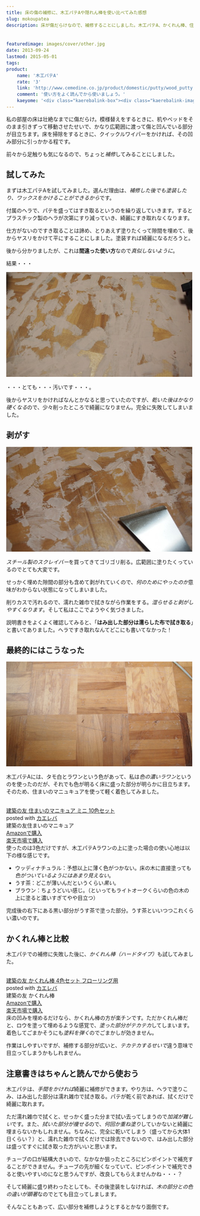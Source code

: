 ```yaml
---
title: 床の傷の補修に、木工パテAや隠れん棒を使い比べてみた感想
slug: mokoupatea
description: 床が傷だらけなので、補修することにしました。木工パテA、かくれん棒、住まいのマニキュアなどを使って補修しました。手間がかかりますが木工パテを使うのが一番きれいに仕上がると思います。それぞれの使い勝手や違いなどを簡単に書いてみました。


featuredimage: images/cover/other.jpg
date: 2013-09-24
lastmod: 2015-05-01
tags: 
product:
    name: '木工パテA'
    rate: '3'
    link: 'http://www.cemedine.co.jp/product/domestic/putty/wood_putty.html'
    comment: '使い方をよく読んでから使いましょう。'
    kaeyome: '<div class="kaerebalink-box"><div class="kaerebalink-image"><a href="http://www.amazon.co.jp/exec/obidos/ASIN/B000TGHQZW/illusionspace-22/ref=nosim/" rel="nofollow" target="_blank"><img src="https://ecx.images-amazon.com/images/I/51kRPpnzbiL._SL160_.jpg" style="border: none;" /></a></div><div class="kaerebalink-info"><div class="kaerebalink-name"><a href="http://www.amazon.co.jp/exec/obidos/ASIN/B000TGHQZW/illusionspace-22/ref=nosim/" rel="nofollow" target="_blank">セメダイン 木工パテA ラワン P50ml HC-152[HTRC 4.1]</a><div class="kaerebalink-powered-date">posted with <a href="http://kaereba.com" rel="nofollow" target="_blank">カエレバ</a></div></div><div class="kaerebalink-detail"> セメダイン     </div><div class="kaerebalink-link1"><div class="shoplinkamazon"><a href="http://www.amazon.co.jp/gp/search?keywords=P50ml%20HC-152&__mk_ja_JP=%83J%83%5E%83J%83i&tag=illusionspace-22" rel="nofollow" target="_blank" title="アマゾン" >Amazonで購入</a></div><div class="shoplinkrakuten"><a href="http://hb.afl.rakuten.co.jp/hgc/0e95387f.f2aef20d.0e953880.25e412bd/?pc=http%3A%2F%2Fsearch.rakuten.co.jp%2Fsearch%2Fmall%2FP50ml%2520HC-152%2F-%2Ff.1-p.1-s.1-sf.0-st.A-v.2%3Fx%3D0%26scid%3Daf_ich_link_urltxt%26m%3Dhttp%3A%2F%2Fm.rakuten.co.jp%2F" rel="nofollow" target="_blank" title="楽天市場" >楽天市場で購入</a></div></div></div><div class="booklink-footer" style="clear: left"></div></div>'
---
```


私の部屋の床は壮絶なまでに傷だらけ。模様替えをするときに、机やベッドをそのまま引きずって移動させたせいで、かなり広範囲に渡って傷と凹んでいる部分が目立ちます。床を掃除をするときに、クイックルワイパーをかければ、その凹み部分に引っかかる程です。

前々から足触りも気になるので、ちょっと<em>補修</em>してみることにしました。


## 試してみた


まずは木工パテAを試してみました。選んだ理由は、<em>補修した後でも塗装したり、ワックスをかけることができるから</em>です。

付属のヘラで、パテを盛ってはすき取るというのを繰り返していきます。するとプラスチック製のヘラが次第にすり減っていき、綺麗にすき取れなくなります。

仕方がないのですき取ることは諦め、とりあえず塗りたくって隙間を埋めて、後からヤスリをかけて平にすることにしました。塗装すれば綺麗になるだろうと。

後から分かりましたが、これは<strong>間違った使い方</strong>なので<em>真似しないように</em>。

結果・・・

![木工パテを塗りたくった状態](P6151383.jpg)

・・・とても・・・汚いです・・・。

後からヤスリをかければなんとかなると思っていたのですが、<em>乾いた後はかなり硬くなる</em>ので、少々削ったところで綺麗になりません。完全に失敗してしまいました。


## 剥がす


![失敗した状態の木工パテを剥がす](P6151384.jpg)

<em>スチール製のスクレイバー</em>を買ってきてゴリゴリ削る。広範囲に塗りたくっているのでとても大変です。

せっかく埋めた隙間の部分も含めて剥がれていくので、<em>何のためにやったのか</em>意味がわからない状態になってしまいました。

削りカスで汚れるので、濡れた雑巾で拭きながら作業をする。<em>湿らせると剥がしやすくなります</em>。そして私はここでようやく気づきました。

説明書きをよくよく確認してみると、「<strong>はみ出した部分は濡らした布で拭き取る</strong>」と書いてありました。ヘラですき取れなんてどこにも書いてなかった！


## 最終的にはこうなった


![木工パテでの補修完了](P9221609.jpg)

木工パテAには、タモ白とラワンという色があって、私は<em>色の濃いラワン</em>というのを使ったのだが、それでも色が明るく床に盛った部分が明らかに目立ちます。そのため、住まいのマニュキュアを使って軽く着色してみました。

<div class="kaerebalink-box">
<div class="kaerebalink-image"><a href="http://www.amazon.co.jp/exec/obidos/ASIN/B0020FPUJY/illusionspace-22/ref=nosim/" rel="nofollow" target="_blank"><img alt=""  src="https://ecx.images-amazon.com/images/I/61r4indXmSL._SL160_.jpg" style="border: none;" /></a></div>
<div class="kaerebalink-info">
<div class="kaerebalink-name"><a href="http://www.amazon.co.jp/exec/obidos/ASIN/B0020FPUJY/illusionspace-22/ref=nosim/" rel="nofollow" target="_blank">建築の友 住まいのマニキュア ミニ 10色セット</a>

<div class="kaerebalink-powered-date">posted with <a href="http://kaereba.com" rel="nofollow" target="_blank">カエレバ</a></div>
</div>
<div class="kaerebalink-detail"> 建築の友住まいのマニキュア     </div>
<div class="kaerebalink-link1">
<div class="shoplinkamazon"><a href="http://www.amazon.co.jp/gp/search?keywords=%8C%9A%92z%82%CC%97F%20%8FZ%82%DC%82%A2%82%CC%83%7D%83j%83L%83%85%83A&#038;__mk_ja_JP=%83J%83%5E%83J%83i&#038;tag=illusionspace-22" rel="nofollow" target="_blank" title="アマゾン" >Amazonで購入</a></div>
<div class="shoplinkrakuten"><a href="http://hb.afl.rakuten.co.jp/hgc/0e95387f.f2aef20d.0e953880.25e412bd/?pc=http%3A%2F%2Fsearch.rakuten.co.jp%2Fsearch%2Fmall%2F%25E5%25BB%25BA%25E7%25AF%2589%25E3%2581%25AE%25E5%258F%258B%2520%25E4%25BD%258F%25E3%2581%25BE%25E3%2581%2584%25E3%2581%25AE%25E3%2583%259E%25E3%2583%258B%25E3%2582%25AD%25E3%2583%25A5%25E3%2582%25A2%2F-%2Ff.1-p.1-s.1-sf.0-st.A-v.2%3Fx%3D0%26scid%3Daf_ich_link_urltxt%26m%3Dhttp%3A%2F%2Fm.rakuten.co.jp%2F" rel="nofollow" target="_blank" title="楽天市場" >楽天市場で購入</a></div>
</div>
</div>
<div class="booklink-footer" style="clear: left"></div>
</div>
使ったのは3色だけですが、木工パテAラワンの上に塗った場合の使い心地は以下の様な感じです。

<ul>
<li>ウッディナチュラル：予想以上に薄く色がつかない。床の木に直接塗っても<em>色がついているようにはあまり見えない</em>。</li>
<li>うす茶：どこが薄いんだというくらい<em>黒い</em>。</li>
<li>ブラウン：ちょうどいい感じ。（といってもライトオークくらいの色の木の上に塗ると濃いすぎてやや目立つ）
</ul>

完成後の右下にある黒い部分がうす茶で塗った部分。うす茶といいつつこれくらい濃いのです。


## かくれん棒と比較


木工パテでの補修に失敗した後に、<em>かくれん棒（ハードタイプ）</em>も試してみました。

<div class="kaerebalink-box">
<div class="kaerebalink-image"><a href="http://www.amazon.co.jp/exec/obidos/ASIN/B001VLCYQ0/illusionspace-22/ref=nosim/" rel="nofollow" target="_blank"><img alt=""  src="https://ecx.images-amazon.com/images/I/51ayYd9uy5L._SL160_.jpg" style="border: none;" /></a></div>
<div class="kaerebalink-info">
<div class="kaerebalink-name"><a href="http://www.amazon.co.jp/exec/obidos/ASIN/B001VLCYQ0/illusionspace-22/ref=nosim/" rel="nofollow" target="_blank">建築の友 かくれん棒 4色セット フローリング用</a>

<div class="kaerebalink-powered-date">posted with <a href="http://kaereba.com" rel="nofollow" target="_blank">カエレバ</a></div>
</div>
<div class="kaerebalink-detail"> 建築の友 かくれん棒     </div>
<div class="kaerebalink-link1">
<div class="shoplinkamazon"><a href="http://www.amazon.co.jp/gp/search?keywords=%8C%9A%92z%82%CC%97F%20%82%A9%82%AD%82%EA%82%F1%96_%81%40%83t%83%8D%81%5B%83%8A%83%93%83O%97p&#038;__mk_ja_JP=%83J%83%5E%83J%83i&#038;tag=illusionspace-22" rel="nofollow" target="_blank" title="アマゾン" >Amazonで購入</a></div>
<div class="shoplinkrakuten"><a href="http://hb.afl.rakuten.co.jp/hgc/0e95387f.f2aef20d.0e953880.25e412bd/?pc=http%3A%2F%2Fsearch.rakuten.co.jp%2Fsearch%2Fmall%2F%25E5%25BB%25BA%25E7%25AF%2589%25E3%2581%25AE%25E5%258F%258B%2520%25E3%2581%258B%25E3%2581%258F%25E3%2582%258C%25E3%2582%2593%25E6%25A3%2592%25E3%2580%2580%25E3%2583%2595%25E3%2583%25AD%25E3%2583%25BC%25E3%2583%25AA%25E3%2583%25B3%25E3%2582%25B0%25E7%2594%25A8%2F-%2Ff.1-p.1-s.1-sf.0-st.A-v.2%3Fx%3D0%26scid%3Daf_ich_link_urltxt%26m%3Dhttp%3A%2F%2Fm.rakuten.co.jp%2F" rel="nofollow" target="_blank" title="楽天市場" >楽天市場で購入</a></div>
</div>
</div>
<div class="booklink-footer" style="clear: left"></div>
</div>
床の凹みを埋めるだけなら、かくれん棒の方が楽チンです。ただかくれん棒だと、ロウを塗って埋めるような感覚で、<em>塗った部分がテカテカ</em>してしまいます。着色してごまかそうにも<em>塗料を弾く</em>のでごまかしが効きません。

作業はしやすいですが、補修する部分が広いと、<em>テカテカするせいで</em>違う意味で目立ってしまうかもしれません。


## 注意書きはちゃんと読んでから使おう


木工パテは、<em>手間をかければ</em>綺麗に補修ができます。やり方は、ヘラで塗りこみ、はみ出した部分は濡れ雑巾で拭き取る。パテが乾く前であれば、拭くだけで綺麗に取れます。

ただ濡れ雑巾で拭くと、せっかく盛った分まで拭い去ってしまうので<em>加減が難しい</em>です。また、<em>拭いた部分が痩せる</em>ので、<em>何回か重ね塗り</em>していかないと綺麗に埋まらないかもしれません。ちなみに、完全に乾いてしまう（盛ってから大体1日くらい？）と、濡れた雑巾で拭くだけでは除去できないので、はみ出した部分は盛ってすぐに拭き取った方がいいと思います。

チューブの口が結構大きいので、なかなか狙ったところにピンポイントで補充することができません。チューブの先が細くなっていて、ピンポイントで補充できると使いやすいのになと思うんですが、改良してもらえませんかね・・・？

そして綺麗に盛り終わったとしても、その後塗装をしなければ、<em>木の部分との色の違いが顕著</em>なのでとても目立ってしまします。

そんなこともあって、広い部分を補修しようとするとかなり面倒です。


  